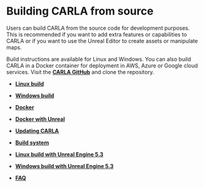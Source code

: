 # Building CARLA from source

Users can build CARLA from the source code for development purposes. This is recommended if you want to add extra features or capabilities to CARLA or if you want to use the Unreal Editor to create assets or manipulate maps. 

Build instructions are available for Linux and Windows. You can also build CARLA in a Docker container for deployment in AWS, Azure or Google cloud services. Visit the [__CARLA GitHub__](https://github.com/carla-simulator/carla) and clone the repository. 

* [__Linux build__](build_linux.md)  
* [__Windows build__](build_windows.md)
* [__Docker__](build_docker.md)
* [__Docker with Unreal__](build_docker_unreal.md)  
* [__Updating CARLA__](build_update.md)  
* [__Build system__](build_system.md)  

* [__Linux build with Unreal Engine 5.3__](build_linux_ue5.md)  
* [__Windows build with Unreal Engine 5.3__](build_windows_ue5.md)  

* [__FAQ__](build_faq.md)  
 
